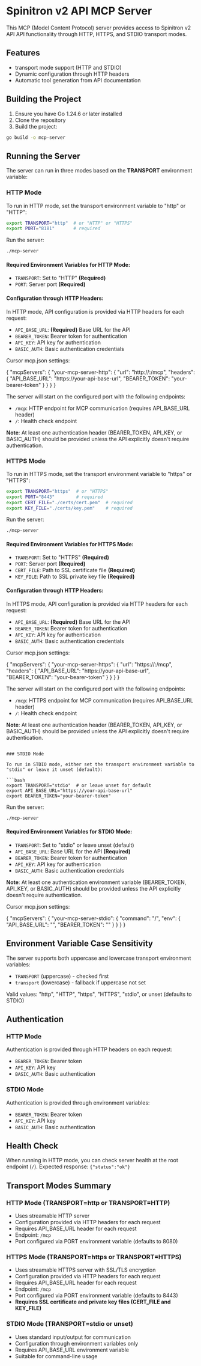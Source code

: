 # Spinitron v2 API MCP Server

This MCP (Model Content Protocol) server provides access to Spinitron v2 API API functionality through HTTP, HTTPS, and STDIO transport modes.

## Features

- transport mode support (HTTP and STDIO)
- Dynamic configuration through HTTP headers
- Automatic tool generation from API documentation

## Building the Project

1. Ensure you have Go 1.24.6 or later installed
2. Clone the repository
3. Build the project:

```bash
go build -o mcp-server
```

## Running the Server

The server can run in three modes based on the **TRANSPORT** environment variable:

### HTTP Mode

To run in HTTP mode, set the transport environment variable to "http" or "HTTP":

```bash
export TRANSPORT="http"  # or "HTTP" or "HTTPS"
export PORT="8181"       # required
```

Run the server:
```bash
./mcp-server
```

#### Required Environment Variables for HTTP Mode:
- `TRANSPORT`: Set to "HTTP" **(Required)**
- `PORT`: Server port **(Required)**

#### Configuration through HTTP Headers:
In HTTP mode, API configuration is provided via HTTP headers for each request:
- `API_BASE_URL`: **(Required)** Base URL for the API
- `BEARER_TOKEN`: Bearer token for authentication
- `API_KEY`: API key for authentication
- `BASIC_AUTH`: Basic authentication credentials

Cursor mcp.json settings:

{
  "mcpServers": {
    "your-mcp-server-http": {
      "url": "http://<host>:<port>/mcp",
      "headers": {
        "API_BASE_URL": "https://your-api-base-url",
        "BEARER_TOKEN": "your-bearer-token"
      }
    }
  }
}

The server will start on the configured port with the following endpoints:
- `/mcp`: HTTP endpoint for MCP communication (requires API_BASE_URL header)
- `/`: Health check endpoint

**Note**: At least one authentication header (BEARER_TOKEN, API_KEY, or BASIC_AUTH) should be provided unless the API explicitly doesn't require authentication.

### HTTPS Mode

To run in HTTPS mode, set the transport environment variable to "https" or "HTTPS":

```bash
export TRANSPORT="https"  # or "HTTPS"
export PORT="8443"        # required
export CERT_FILE="./certs/cert.pem"  # required
export KEY_FILE="./certs/key.pem"    # required
```

Run the server:
```bash
./mcp-server
```

#### Required Environment Variables for HTTPS Mode:
- `TRANSPORT`: Set to "HTTPS" **(Required)**
- `PORT`: Server port **(Required)**
- `CERT_FILE`: Path to SSL certificate file **(Required)**
- `KEY_FILE`: Path to SSL private key file **(Required)**

#### Configuration through HTTP Headers:
In HTTPS mode, API configuration is provided via HTTP headers for each request:
- `API_BASE_URL`: **(Required)** Base URL for the API
- `BEARER_TOKEN`: Bearer token for authentication
- `API_KEY`: API key for authentication
- `BASIC_AUTH`: Basic authentication credentials

Cursor mcp.json settings:

{
  "mcpServers": {
    "your-mcp-server-https": {
      "url": "https://<host>:<port>/mcp",
      "headers": {
        "API_BASE_URL": "https://your-api-base-url",
        "BEARER_TOKEN": "your-bearer-token"
      }
    }
  }
}

The server will start on the configured port with the following endpoints:
- `/mcp`: HTTPS endpoint for MCP communication (requires API_BASE_URL header)
- `/`: Health check endpoint

**Note**: At least one authentication header (BEARER_TOKEN, API_KEY, or BASIC_AUTH) should be provided unless the API explicitly doesn't require authentication.

```

### STDIO Mode

To run in STDIO mode, either set the transport environment variable to "stdio" or leave it unset (default):

```bash
export TRANSPORT="stdio"  # or leave unset for default
export API_BASE_URL="https://your-api-base-url"
export BEARER_TOKEN="your-bearer-token"
```

Run the server:
```bash
./mcp-server
```

#### Required Environment Variables for STDIO Mode:
- `TRANSPORT`: Set to "stdio" or leave unset (default)
- `API_BASE_URL`: Base URL for the API **(Required)**
- `BEARER_TOKEN`: Bearer token for authentication
- `API_KEY`: API key for authentication  
- `BASIC_AUTH`: Basic authentication credentials

**Note**: At least one authentication environment variable (BEARER_TOKEN, API_KEY, or BASIC_AUTH) should be provided unless the API explicitly doesn't require authentication.

Cursor mcp.json settings:

{
  "mcpServers": {
	"your-mcp-server-stdio": {
		"command": "<path-to-binary>/<mcpserver-binary-name>",
		"env": {
			"API_BASE_URL": "<api-base-url>",
			"BEARER_TOKEN": "<token>"
		}
	}
  }
}

## Environment Variable Case Sensitivity

The server supports both uppercase and lowercase transport environment variables:
- `TRANSPORT` (uppercase) - checked first
- `transport` (lowercase) - fallback if uppercase not set

Valid values: "http", "HTTP", "https", "HTTPS", "stdio", or unset (defaults to STDIO)

## Authentication

### HTTP Mode
Authentication is provided through HTTP headers on each request:
- `BEARER_TOKEN`: Bearer token
- `API_KEY`: API key
- `BASIC_AUTH`: Basic authentication

### STDIO Mode
Authentication is provided through environment variables:
- `BEARER_TOKEN`: Bearer token
- `API_KEY`: API key
- `BASIC_AUTH`: Basic authentication

## Health Check

When running in HTTP mode, you can check server health at the root endpoint (`/`).
Expected response: `{"status":"ok"}`

## Transport Modes Summary

### HTTP Mode (TRANSPORT=http or TRANSPORT=HTTP)
- Uses streamable HTTP server
- Configuration provided via HTTP headers for each request
- Requires API_BASE_URL header for each request
- Endpoint: `/mcp`
- Port configured via PORT environment variable (defaults to 8080)

### HTTPS Mode (TRANSPORT=https or TRANSPORT=HTTPS)
- Uses streamable HTTPS server with SSL/TLS encryption
- Configuration provided via HTTP headers for each request
- Requires API_BASE_URL header for each request
- Endpoint: `/mcp`
- Port configured via PORT environment variable (defaults to 8443)
- **Requires SSL certificate and private key files (CERT_FILE and KEY_FILE)**

### STDIO Mode (TRANSPORT=stdio or unset)
- Uses standard input/output for communication
- Configuration through environment variables only
- Requires API_BASE_URL environment variable
- Suitable for command-line usage

